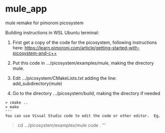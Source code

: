 # mule_app
mule remake for pimoroni picosystem

Building instructions in WSL Ubuntu terminal:

1. First get a copy of the code for the picosystem, following instructions here:
https://learn.pimoroni.com/article/getting-started-with-picosystem-and-c++

2. Put this code in .../picosystem/examples/mule, making the directory mule.
3. Edit .../picosystem/CMakeLists.txt adding the line:
   add_subdirectory(mule)
4. Go to the directory .../picosystem/build, making the directory if needed
```
> cmake ..
> make
'''
You can use Visual Studio code to edit the code or other editor.  Eg.
```
> cd .../picosystem/examples/mule
> code .
'''
